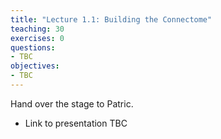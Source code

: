 ```yaml
---
title: "Lecture 1.1: Building the Connectome"
teaching: 30
exercises: 0
questions:
- TBC
objectives:
- TBC
---
```


Hand over the stage to Patric.

- Link to presentation TBC
